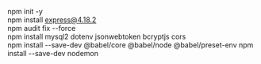 npm init -y  
npm install express@4.18.2  
npm audit fix --force  
npm install mysql2 dotenv jsonwebtoken bcryptjs cors  
npm install --save-dev @babel/core @babel/node @babel/preset-env
npm install --save-dev nodemon  